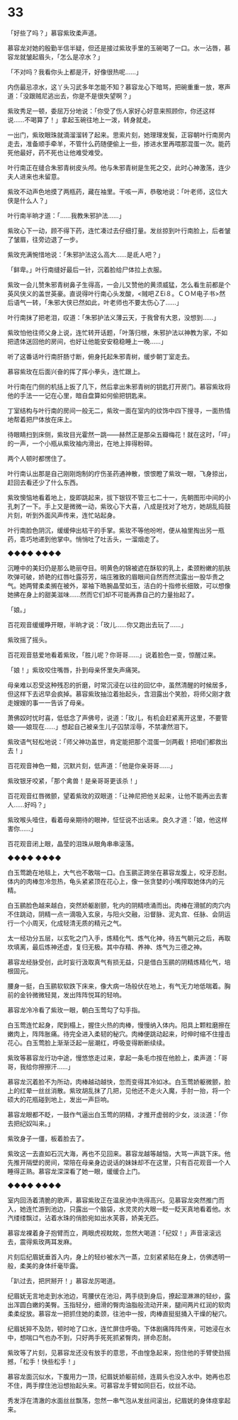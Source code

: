 # 33

「好些了吗？」慕容紫玫柔声道。

慕容龙对她的殷勤半信半疑，但还是接过紫玫手里的玉碗喝了一口。水一沾唇，慕容龙就皱起眉头，「怎么是凉水？」

「不对吗？我看你头上都是汗，好像很热呢……」

内伤最忌凉水，这丫头习武多年怎能不知？慕容龙心下暗骂，把碗重重一放，寒声道：「没跟贼尼逃出去，你是不是很失望啊？」

紫玫秀足一顿，委屈万分地说：「你受了伤人家好心好意来照顾你，你还这样说……不喝算了！」拿起玉碗往地上一泼，转身就走。

一出门，紫玫眼珠就滴溜溜转了起来。思索片刻，她理理发鬓，正容朝叶行南房内走去，准备顺手牵羊，不管什么药随便偷上一些，掺进水里再喂那混蛋一次。能药死他最好，药不死也让他难受难受。

叶行南正在缝合朱邪青树皮头颅。他与朱邪青树是生死之交，此时心神激荡，连少夫人进来也未留意。

紫玫不动声色地摸了两瓶药，藏在袖里。干咳一声，恭敬地说：「叶老师，这位大侠是什么人？」

叶行南半晌才道：「……我教朱邪护法……」

紫玫心下一动，顾不得下药，连忙凑过去仔细打量。发丝掠到叶行南脸上，后者皱了皱眉，往旁边退了一步。

紫玫充满惋惜地说：「朱邪护法这么高大……是氐人吧？」

「鲜卑。」叶行南缝好最后一针，沉着脸给尸体拉上衣服。

紫玫一会儿赞朱邪青树鼻子生得高，一会儿又赞他的黄须威猛，怎么看生前都是个英风侠义的盖世英豪。直说得叶行南心头发酸，&lt;贼吧ＺEi８。ＣＯＭ电子书&gt;然后语气一转，「朱邪大侠已然如此，叶老师也不要太伤心了……」

叶行南抹了把老泪，叹道：「朱邪护法义薄云天，于我曾有大恩，没想到……」

紫玫怕他往师父身上说，连忙转开话题，「叶落归根，朱邪护法以神教为家，不如把遗体送回他的房间，也好让他能安安稳稳睡上一晚……」

听了这番话叶行南肝肠寸断，俯身托起朱邪青树，缓步朝丁室走去。

慕容紫玫在后面兴奋的挥了挥小拳头，连忙跟上。

叶行南在门侧的机括上扳了几下，然后拿出朱邪青树的钥匙打开房门。慕容紫玫将他的手法一一记在心里，暗自盘算如何偷把钥匙来。

丁室结构与叶行南的房间一般无二，紫玫一面在室内的纹饰中四下搜寻，一面热情地帮着把尸体放在床上。

待眼睛扫到床侧，紫玫目光霍然一跳——赫然正是那朵五瓣梅花！就在这时，「呯」的一声，一个小瓶从紫玫袖内滑出，在地上摔得粉碎。

两个人顿时都愣住了。

叶行南认出那是自己刚刚炮制的疗伤圣药通神散，恨恨瞪了紫玫一眼，飞身掠出，赶回去看还少了什么东西。

紫玫懊恼地看着地上，旋即跳起来，拔下银钗不管三七二十一，先朝图形中间的小孔刺了一下。手上又是微微一动，紫玫心下大喜，八成是找对了地方，她胡乱捣鼓片刻，听到外面风声传来，连忙站起身。

叶行南脸色阴沉，缓缓伸出枯干的手掌。紫玫不等他吩咐，便从袖里掏出另一瓶药，乖巧地递到他掌中。悄悄吐了吐舌头，一溜烟走了。

◆◆◆◆ ◆◆◆◆

沉睡中的美妇仍是那么艳丽夺目。明黄色的锦被遮在酥软的乳上，柔颈粉嫩的肌肤吹弹可破，娇艳的红唇吐露芬芳，端庄雅致的眉眼间自然而然流露出一股华贵之气。她两臂柔柔搁在被外，翠袖下皓腕晶莹如玉，洁白的十指修长细致，可以想像她拂在身上的甜美滋味……然而它们却不可能再靠自己的力量抬起了。

「娘。」

百花观音缓缓睁开眼，半晌才说：「玫儿……你又跑出去玩了……」

紫玫摇了摇头。

百花观音慈爱地看着紫玫，「胜儿呢？你哥哥……」说着脸色一变，惊醒过来。

「娘！」紫玫咬住嘴唇，扑到母亲怀里失声痛哭。

母亲难以忍受这种残忍的折磨，时常沉浸在以往的回忆中，虽然清醒的时候居多，但这样下去迟早会疯掉。慕容紫玫抽泣着抬起头，含泪露出个笑脸，将师父刚才救走嫂嫂的事一一告诉了母亲。

萧佛奴时忧时喜，低低念了声佛号，说道：「玫儿，有机会赶紧离开这里，不要管娘——娘现在……」想起自己被亲生儿子囚禁淫辱，不禁凄然泪下。

紫玫语气轻松地说：「师父神功盖世，肯定能把那个混蛋一剑两截！把咱们都救出去！」

百花观音神色一黯，沉默片刻，低声道：「他是你亲哥哥……」

紫玫银牙咬紧，「那个禽兽！是亲哥哥更该杀！」

百花观音红唇微颤，望着紫玫的双眼道：「让神尼把他关起来，让他不能再出去害人……好吗？」

紫玫喉头噎住，看着母亲期待的眼神，怔怔说不出话来。良久才道：「娘，他这样害你……」

百花观音闭上眼，晶莹的泪珠从眼角串串滚落。

◆◆◆◆ ◆◆◆◆

白玉莺跪在地毯上，大气也不敢喘一口。白玉鹂正跨坐在慕容龙腹上，咬牙忍耐。体内的肉棒忽冷忽热，龟头紧紧顶在花心上，像一张贪婪的小嘴搾取她体内的元精。

白玉鹂脸色越来越白，突然娇躯剧颤，牝内的阴精喷涌而出。肉棒在滑腻的肉穴内不住跳动，阴精一点一滴吸入玄泉，与阳火交融，沿督脉、泥丸宫、任脉、会阴运行一个小周天，化成轻清无质的精元之气。

太一经功分五层，以玄牝之门入手，炼精化气、炼气化神，待五气朝元之后，再取坎填离，最后炼神还虚，复归无极。其中存精、养神、炼气为三德之神。

慕容龙经脉受创，此时妄行汲取真气有损无益，只是借白玉鹂的阴精炼精化气，培根固元。

腰身一挺，白玉鹂软软跌下床来，像大病一场般伏在地上，有气无力地低喘着。胸前的金铃微微轻晃，发出阵阵悦耳的轻响。

慕容龙冷冷看了紫玫一眼，朝白玉莺勾了勾手指。

白玉莺连忙起身，爬到榻上，握住火热的肉棒，慢慢纳入体内。阳具上颗粒磨擦在嫩肉上，阵阵胀痛。待完全进入柔韧的秘穴。肉棒便跳动起来，时伸时缩不住撞击花心。白玉莺脸上渐渐泛起一层潮红，呼吸变得断断续续。

紫玫等慕容龙行功中途，慢悠悠走过来，拿起一条毛巾按在他脸上，柔声道：「哥哥，我给你擦擦汗……」

慕容龙沉着脸不为所动，肉棒越动越快，忽而变得其冷如冰。白玉莺娇躯微颤，脸上的红晕一丝丝消散。紫玫胡乱抹了几把，见他还不走火入魔，手肘一抬，将一个硕大的花瓶碰到地上，发出一声巨响。

慕容龙眼都不眨，一鼓作气逼出白玉莺的阴精，才推开虚弱的少女，淡淡道：「你去把纪奴叫来。」

紫玫身子一僵，板着脸去了。

紫玫这一去直如石沉大海，再也不见回来。慕容龙越等越恼，大骂一声跳下床。他先推开隔壁的房间，常陪在母亲身边说话的妹妹却不在这里，只有百花观音一个人睡得正熟。慕容龙深深看了她一眼，缓缓合上门。

◆◆◆◆ ◆◆◆◆

室内回汤着清脆的歌声，慕容紫玫正在温泉池中洗得高兴。见慕容龙突然推门而入，她连忙游到池边，只露出一个脑袋，水灵灵的大眼一眨一眨天真地看着他。水汽缕缕飘过，沾着水珠的俏脸宛如出水芙蓉，娇美无匹。

慕容龙裸着身子抱臂而立，两眼虎视眈眈，忽然大喝道：「纪奴！」声音滚滚远去，震得紫玫两耳发麻。

片刻后纪眉妩垂首入内，身上的轻纱被水汽一蒸，立刻紧紧贴在身上，仿佛透明一般，柔美的身体纤毫毕露。

「趴过去，把屄掰开！」慕容龙厉喝道。

纪眉妩无言地走到水池边，弯腰伏在池沿，两手绕到身后，撩起湿淋淋的轻纱，露出浑圆白嫩的美臀。玉指轻分，细滑的臀肉油脂般流动开来，腿间两片红润的软肉柔柔绽放。慕容龙一把抓住她的柔颈，往池中一按，肉棒直挺挺捅入干燥的秘穴。

纪眉妩猝不及防，顿时呛了口水，连忙屏住呼吸。下体剧痛阵阵传来，可她浸在水中，想喘口气也办不到，只好两手死死抓紧臀肉，拼命忍耐。

紫玫等了片刻，见慕容龙还没有放手的意思，不由惶急起来，抱住他的手臂使劲摇撼，「松手！快些松手！」

慕容龙面沉似水，下腹用力一顶，纪眉妩娇躯前倾，连肩头也没入水中。她再也忍不住，两手撑住池沿想抬起头来。可慕容龙手臂如同巨石，纹丝不动。

秀发浮在清澈的水面丝丝飘荡，忽然一串气泡从发丝间滚出，纪眉妩的身体痉挛起来。

